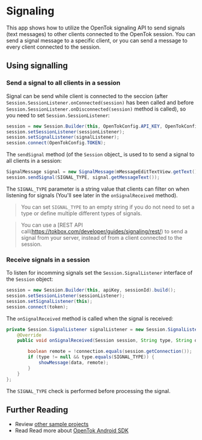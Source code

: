 # Signaling

This app shows how to utilize the OpenTok signaling API to send signals (text messages) to other clients connected to the OpenTok session. You can send a signal message to a specific client, or you can send a message to every client connected to the session.

## Using signalling

### Send a signal to all clients in a session

Signal can be send while client is connected to the seccion (after `Session.SessionListener.onConnected(session)` has been called and before `Session.SessionListener.onDisconnected(session)` method is called), so you need to set `Session.SessionListener`:

```java
session = new Session.Builder(this, OpenTokConfig.API_KEY, OpenTokConfig.SESSION_ID).build();
session.setSessionListener(sessionListener);
session.setSignalListener(signalListener);
session.connect(OpenTokConfig.TOKEN);
```

The `sendSignal` method (of the `Session` object_ is used to to send a signal to all clients in a session:

```java
SignalMessage signal = new SignalMessage(mMessageEditTextView.getText().toString());
session.sendSignal(SIGNAL_TYPE, signal.getMessageText());
```

The `SIGNAL_TYPE` parameter is a string value that clients can filter on when listening for signals (You'll see later in the `onSignalReceived` method). 

> You can set `SIGNAL_TYPE` to an empty string if you do not need to set a type or define multiple different types of signals.

> You can use a [REST API call(https://tokbox.com/developer/guides/signaling/rest/) to send a signal from your server, instead of from a client connected to the session.

### Receive signals in a session

To listen for incomming signals set the `Session.SignalListener` interface of the `Session` object:

```java
session = new Session.Builder(this, apiKey, sessionId).build();
session.setSessionListener(sessionListener);
session.setSignalListener(this);
session.connect(token);
```

The `onSignalReceived` method is called when the signal is received:

```java
private Session.SignalListener signalListener = new Session.SignalListener() {
    @Override
    public void onSignalReceived(Session session, String type, String data, Connection connection) {

        boolean remote = !connection.equals(session.getConnection());
        if (type != null && type.equals(SIGNAL_TYPE)) {
            showMessage(data, remote);
        }
    }
};
```

The `SIGNAL_TYPE` check is performed before processing the signal.

## Further Reading

* Review [other sample projects](../)
* Read Read more about [OpenTok Android SDK](https://tokbox.com/developer/sdks/android/)